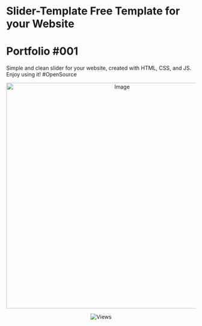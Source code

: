 # Slider-Template Free Template for your Website
# Portfolio #001
Simple and clean slider for your website, created with HTML, CSS, and JS. Enjoy using it! #OpenSource 

<p align="center">
<img alt="Image" title="Image" width="600px height="600px src="https://github.com/GylanSalih/Slider-Template-Website/blob/main/assets/img/Github_showcasee/Showcase.png"/>
</p>

<p align="center">
<img alt="Views" title="Views" src="https://skillicons.dev/icons?i=js,html,css"/>
</p>
